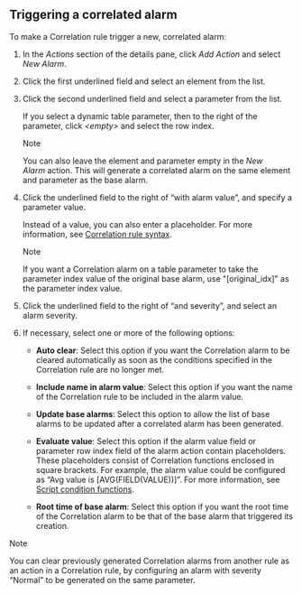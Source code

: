 ## Triggering a correlated alarm

To make a Correlation rule trigger a new, correlated alarm:

1. In the *Actions* section of the details pane, click *Add Action* and select *New Alarm*.

2. Click the first underlined field and select an element from the list.

3. Click the second underlined field and select a parameter from the list.

    If you select a dynamic table parameter, then to the right of the parameter, click *\<empty>* and select the row index.

    > [!NOTE]
    > You can also leave the element and parameter empty in the *New Alarm* action. This will generate a correlated alarm on the same element and parameter as the base alarm.

4. Click the underlined field to the right of “with alarm value”, and specify a parameter value.

    Instead of a value, you can also enter a placeholder. For more information, see [Correlation rule syntax](Correlation_rule_syntax.md).

    > [!NOTE]
    > If you want a Correlation alarm on a table parameter to take the parameter index value of the original base alarm, use "\[original_idx\]" as the parameter index value. 

5. Click the underlined field to the right of “and severity”, and select an alarm severity.

6. If necessary, select one or more of the following options:

    - **Auto clear**: Select this option if you want the Correlation alarm to be cleared automatically as soon as the conditions specified in the Correlation rule are no longer met.

    - **Include name in alarm value**: Select this option if you want the name of the Correlation rule to be included in the alarm value.

    - **Update base alarms**: Select this option to allow the list of base alarms to be updated after a correlated alarm has been generated.

    - **Evaluate value**: Select this option if the alarm value field or parameter row index field of the alarm action contain placeholders. These placeholders consist of Correlation functions enclosed in square brackets. For example, the alarm value could be configured as “Avg value is \[AVG(FIELD(VALUE))\]”. For more information, see [Script condition functions](Script_condition_functions.md).

    - **Root time of base alarm**: Select this option if you want the root time of the Correlation alarm to be that of the base alarm that triggered its creation.

> [!NOTE]
> You can clear previously generated Correlation alarms from another rule as an action in a Correlation rule, by configuring an alarm with severity “Normal” to be generated on the same parameter. 
>
